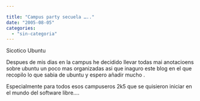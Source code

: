 ```yaml
---

title: "Campus party secuela ….."
date: "2005-08-05"
categories: 
  - "sin-categoria"
---
```


Sicotico Ubuntu

Despues de mis dias en la campus he decidido llevar todas mai anotacioens sobre ubuntu un poco mas organizadas asi que inaguro este blog en el que recopilo lo que sabia de ubuntu y espero añadir mucho .

Especialmente para todos esos campuseros 2k5 que se quisieron iniciar en el mundo del software libre....

